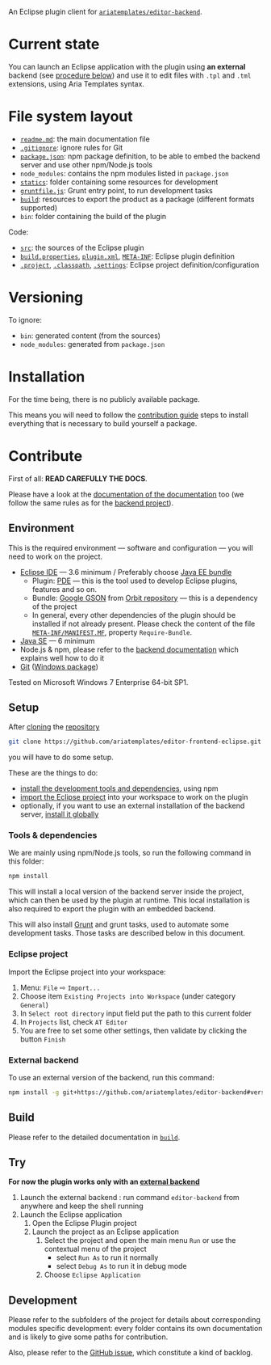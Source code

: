An Eclipse plugin client for [`ariatemplates/editor-backend`](https://github.com/ariatemplates/editor-backend).





# Current state

You can launch an Eclipse application with the plugin using __an external__ backend (see [procedure below](#setup)) and use it to edit files with `.tpl` and `.tml` extensions, using Aria Templates syntax.





# File system layout

- [`readme.md`](./readme.md): the main documentation file
- [`.gitignore`](./.gitignore): ignore rules for Git
- [`package.json`](./package.json): npm package definition, to be able to embed the backend server and use other npm/Node.js tools
- `node_modules`: contains the npm modules listed in `package.json`
- [`statics`](./statics): folder containing some resources for development
- [`gruntfile.js`](./gruntfile.js): Grunt entry point, to run development tasks
- [`build`](./build): resources to export the product as a package (different formats supported)
- `bin`: folder containing the build of the plugin


Code:

- [`src`](./src): the sources of the Eclipse plugin
- [`build.properties`](./build.properties), [`plugin.xml`](./plugin.xml), [`META-INF`](./META-INF): Eclipse plugin definition
- [`.project`](./.project), [`.classpath`](./.classpath), [`.settings`](./.settings): Eclipse project definition/configuration





# Versioning

To ignore:

- `bin`: generated content (from the sources)
- `node_modules`: generated from `package.json`





# Installation

For the time being, there is no publicly available package.

This means you will need to follow the [contribution guide](#contribute) steps to install everything that is necessary to build yourself a package.





# Contribute

First of all: __READ CAREFULLY THE DOCS__.

Please have a look at the [documentation of the documentation](https://github.com/ariatemplates/editor-backend/blob/master/documentation.md) too (we follow the same rules as for the [backend project](https://github.com/ariatemplates/editor-backend)).



## Environment

This is the required environment — software and configuration — you will need to work on the project.

- [Eclipse IDE](http://www.eclipse.org) — 3.6 minimum / Preferably choose [Java EE bundle](http://www.eclipse.org/downloads/packages/eclipse-ide-java-ee-developers/keplersr1)
	- Plugin: [PDE](http://www.eclipse.org/pde/) — this is the tool used to develop Eclipse plugins, features and so on.
	- Bundle: [Google GSON](http://code.google.com/p/google-gson) from [Orbit repository](http://download.eclipse.org/tools/orbit/downloads) — this is a dependency of the project
	- In general, every other dependencies of the plugin should be installed if not already present. Please check the content of the file [`META-INF/MANIFEST.MF`](./META-INF/MANIFEST.MF), property `Require-Bundle`.
- [Java SE](http://www.oracle.com/technetwork/java/javase/downloads/index.html) — 6 minimum
- Node.js & npm, please refer to the [backend documentation](https://github.com/ariatemplates/editor-backend/#environment) which explains well how to do it
- [Git](http://git-scm.com) ([Windows package](http://git-scm.com/download/win))

Tested on Microsoft Windows 7 Enterprise 64-bit SP1.



## Setup

After [cloning](http://git-scm.com/docs/git-clone) the [repository](https://github.com/ariatemplates/editor-frontend-eclipse.git)

```bash
git clone https://github.com/ariatemplates/editor-frontend-eclipse.git
```

you will have to do some setup.

These are the things to do:

- [install the development tools and dependencies](#tools--dependencies), using npm
- [import the Eclipse project](#eclipse-project) into your workspace to work on the plugin
- optionally, if you want to use an external installation of the backend server, [install it globally](#external-backend)

### Tools & dependencies

We are mainly using npm/Node.js tools, so run the following command in this folder:

```bash
npm install
```

This will install a local version of the backend server inside the project, which can then be used by the plugin at runtime. This local installation is also required to export the plugin with an embedded backend.

This will also install [Grunt](http://gruntjs.com/) and grunt tasks, used to automate some development tasks. Those tasks are described below in this document.

### Eclipse project

Import the Eclipse project into your workspace:

1. Menu: `File` ⇨ `Import...`
1. Choose item `Existing Projects into Workspace` (under category `General`)
1. In `Select root directory` input field put the path to this current folder
1. In `Projects` list, check `AT Editor`
1. You are free to set some other settings, then validate by clicking the button `Finish`


### External backend

To use an external version of the backend, run this command:

```bash
npm install -g git+https://github.com/ariatemplates/editor-backend#version/x.x.x # Replace x.x.x by the version you want
```



## Build

Please refer to the detailed documentation in [`build`](./build).



## Try

__For now the plugin works only with an [external backend](#external-backend)__

1. Launch the external backend : run command ```editor-backend``` from anywhere and keep the shell running
1. Launch the Eclipse application
	1. Open the Eclipse Plugin project
	1. Launch the project as an Eclipse application
		1. Select the project and open the main menu `Run` or use the contextual menu of the project
			- select `Run As` to run it normally
			- select `Debug As` to run it in debug mode
		1. Choose `Eclipse Application`



## Development

Please refer to the subfolders of the project for details about corresponding modules specific development: every folder contains its own documentation and is likely to give some paths for contribution.

Also, please refer to the [GitHub issue](https://github.com/ariatemplates/editor-frontend-eclipse/issues), which constitute a kind of backlog.
